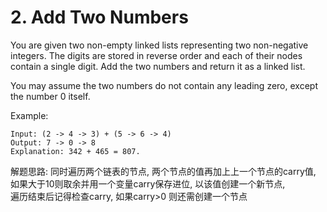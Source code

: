 # 2. Add Two Numbers

You are given two non-empty linked lists representing two non-negative integers. The digits are stored in reverse order and each of their nodes contain a single digit. Add the two numbers and return it as a linked list.

You may assume the two numbers do not contain any leading zero, except the number 0 itself.

Example:
```
Input: (2 -> 4 -> 3) + (5 -> 6 -> 4)
Output: 7 -> 0 -> 8
Explanation: 342 + 465 = 807.
```

解题思路:
同时遍历两个链表的节点, 两个节点的值再加上上一个节点的carry值, 如果大于10则取余并用一个变量carry保存进位, 以该值创建一个新节点,  
遍历结束后记得检查carry, 如果carry>0 则还需创建一个节点

